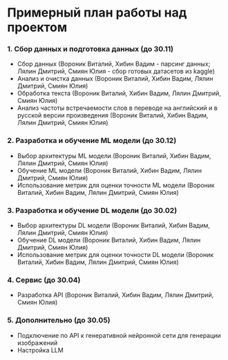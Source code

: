 # Примерный план работы над проектом
### 1. Сбор данных и подготовка данных (до 30.11)
   - Сбор данных (Вороник Виталий, Хибин Вадим - парсинг данных; Лялин Дмитрий, Смиян Юлия - сбор готовых датасетов из kaggle)
   - Анализ и очистка данных (Вороник Виталий, Хибин Вадим, Лялин Дмитрий, Смиян Юлия)
   - Обработка текста (Вороник Виталий, Хибин Вадим, Лялин Дмитрий, Смиян Юлия)
   - Анализ частоты встречаемости слов в переводе на английский и в русской версии произведения (Вороник Виталий, Хибин Вадим, Лялин Дмитрий, Смиян Юлия)
### 2. Разработка и обучение ML модели (до 30.12)
   - Выбор архитектуры ML модели (Вороник Виталий, Хибин Вадим, Лялин Дмитрий, Смиян Юлия)
   - Обучение ML модели (Вороник Виталий, Хибин Вадим, Лялин Дмитрий, Смиян Юлия)
   - Использование метрик для оценки точности ML модели (Вороник Виталий, Хибин Вадим, Лялин Дмитрий, Смиян Юлия)
### 3. Разработка и обучение DL модели (до 30.02)
   - Выбор архитектуры DL модели (Вороник Виталий, Хибин Вадим, Лялин Дмитрий, Смиян Юлия)
   - Обучение DL модели (Вороник Виталий, Хибин Вадим, Лялин Дмитрий, Смиян Юлия)
   - Использование метрик для оценки точности DL модели (Вороник Виталий, Хибин Вадим, Лялин Дмитрий, Смиян Юлия)
### 4. Сервис (до 30.04)
  - Разработка API (Вороник Виталий, Хибин Вадим, Лялин Дмитрий, Смиян Юлия)
### 5. Дополнительно (до 30.05)
  - Подключение по API к генеративной нейронной сети для генерации изображений
  - Настройка LLM
